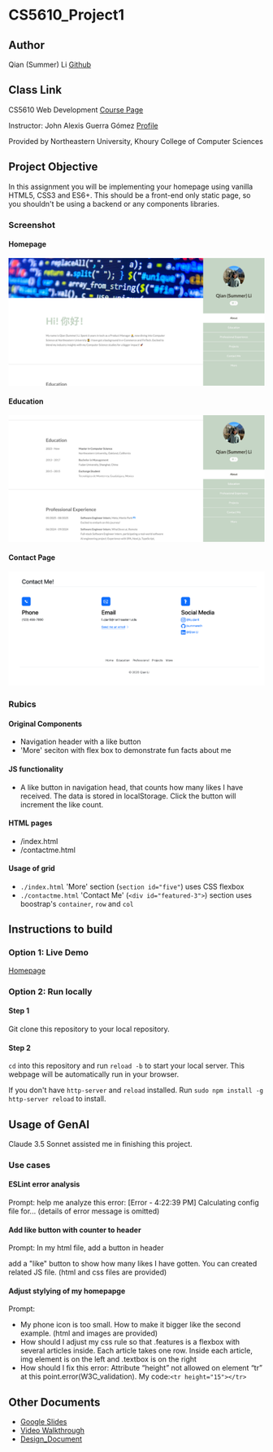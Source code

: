 # CS5610_Project1

## Author

Qian (Summer) Li
[Github](https://github.com/summereth)

## Class Link

CS5610 Web Development [Course Page](https://johnguerra.co/classes/webDevelopment_spring_2025/)

Instructor: John Alexis Guerra Gómez [Profile](https://johnguerra.co/)

Provided by Northeastern University, Khoury College of Computer Sciences

## Project Objective

In this assignment you will be implementing your homepage using vanilla HTML5, CSS3 and ES6+. This should be a front-end only static page, so you shouldn't be using a backend or any components libraries.

### Screenshot

#### Homepage

![Screenshot of Homepage](./images/screenshot_home.png)

#### Education

![Screenshot of Education Part](./images/screenshot_education.png)

#### Contact Page

![Screenshot of Contact Page](./images/screenshot_contact.png)

### Rubics

#### Original Components

- Navigation header with a like button
- 'More' seciton with flex box to demonstrate fun facts about me

#### JS functionality

- A like button in navigation head, that counts how many likes I have received. The data is stored in localStorage. Click the button will increment the like count.

#### HTML pages

- /index.html
- /contactme.html

#### Usage of grid

- `./index.html` 'More' section (`section id="five"`) uses CSS flexbox
- `./contactme.html` 'Contact Me' (`<div id="featured-3">`) section uses boostrap's `container`, `row` and `col`

## Instructions to build

### Option 1: Live Demo

[Homepage](https://summereth.github.io/CS5610_Project1)

### Option 2: Run locally

#### Step 1

Git clone this repository to your local repository.

#### Step 2

`cd` into this repository and run `reload -b` to start your local server. This webpage will be automatically run in your browser.

If you don't have `http-server` and `reload` installed. Run `sudo npm install -g http-server reload` to install.

## Usage of GenAI

Claude 3.5 Sonnet assisted me in finishing this project.

### Use cases

#### ESLint error analysis

Prompt: help me analyze this error: [Error - 4:22:39 PM] Calculating config file for... (details of error message is omitted)

#### Add like button with counter to header

Prompt: In my html file, add a button in header <section id="header"> add a "like" button to show how many likes I have gotten. You can created related JS file. (html and css files are provided)

#### Adjust stylying of my homepapge

Prompt:

- My phone icon is too small. How to make it bigger like the second example. (html and images are provided)
- How should I adjust my css rule so that .features is a flexbox with several articles inside. Each article takes one row. Inside each article, img element is on the left and .textbox is on the right
- How should I fix this error: Attribute “height” not allowed on element “tr” at this point.error(W3C_validation). My code:`<tr height="15"></tr>`

## Other Documents

- [Google Slides](https://docs.google.com/presentation/d/1LA6EkmrGa7qBwppeXddITQe5W2JPaMPCAO7bhfIutTs/edit?usp=sharing)
- [Video Walkthrough](./images/video1723248301.mp4)
- [Design_Document](./design_doc.md)
